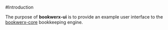 #Introduction

The purpose of **bookwerx-ui** is to provide an example user interface to the [bookwerx-core](https://github.com/bostontrader/bookwerx-core)
bookkeeping engine.